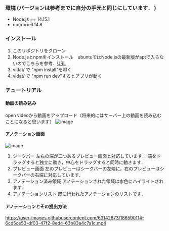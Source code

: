 ### 環境 (バージョンは参考までに自分の手元と同じにしています． )
* Node.js == 14.15.1
* npm == 6.14.8
### インストール
1. このリポジトリをクローン
2. Node.jsとnpmをインストール　ubuntuではNode.jsの最新版がaptで入らないのでこちらを参考．[URL](https://www.digitalocean.com/community/tutorials/how-to-install-node-js-on-ubuntu-20-04-ja)
3. vidat/ で "npm install"を叩く
4. vidat/ で "npm run dev"するとアプリが動く

### チュートリアル

#### 動画の読み込み
open videoから動画をアップロード（将来的にはサーバー上の動画を読み込むことになると思います）
![image](https://user-images.githubusercontent.com/63142873/186588665-8901ac92-4ae2-4c64-9627-31593f3106e7.png)

#### アノテーション画面
![image](https://user-images.githubusercontent.com/63142873/186588830-aba91708-2b9b-4277-a742-493c321f54e5.png)
1. シークバー
左右の端が二つあるプレビュー画面と対応しています．
端をドラッグすると独立に動き，中心をドラッグすると同時に動きます．
2. プレビュー画面
左のプレビューはシークバーの左端に，右のプレビューはシークバーの右端に対応しています．
3. アノテーション済み領域
アノテーションされた領域は水色にハイライトされます．
4. アノテーションリスト
既に行われたアノテーションのリストです．

#### アノテーションとその提出方法



https://user-images.githubusercontent.com/63142873/186590114-6cd5ce53-df03-47f2-8ed4-63b83a4c7a1c.mp4

